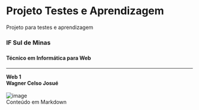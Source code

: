 # Projeto Testes e Aprendizagem
Projeto para testes e aprendizagem
### IF Sul de Minas<h3>
#### Técnico em Informática para Web <h4>
***
**Web 1**<br>
**Wagner Celso Josué** <br>  
![image](https://github.com/LuciusMauro/meuprimeiroprojeto/assets/82406977/6dd999dd-7ef4-4f81-a836-51f42859ed36)  
Conteúdo em Markdown





